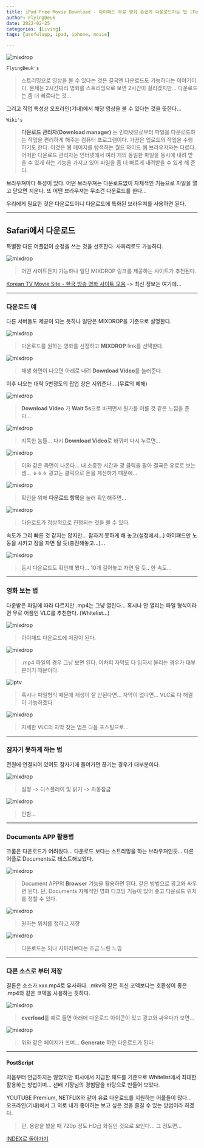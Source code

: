 ```yaml
---
title: iPad Free Movie Download - 아이패드 무료 영화 손쉽게 다운로드하는 법 (Feat. MIXDROP)
author: FlyingDeuk
date: 2022-02-25
categories: [Living]
tags: [usefulapp, ipad, iphone, movie]

---
```


![mixdrop](/img/living/ipad/mixdrop.jpg)

`FlyingDeuk's`
> 스트리밍으로 영상을 볼 수 있다는 것은 결국엔 다운로드도 가능하다는 이야기이다. 문제는 2시간짜리 영화를 스트리밍으로 보면 2시간이 걸리겠지만... 다운로드는 좀 더 빠르다는 것... <br>

그리고 직업 특성상 오프라인(기내)에서 해당 영상을 볼 수 있다는 것을 뜻한다...

`Wiki's`
> **다운로드 관리자(Download manager)** 는 인터넷으로부터 파일을 다운로드하는 작업을 편리하게 해주는 컴퓨터 프로그램이다. 가끔은 업로드의 작업을 수행하기도 한다. 이것은 웹 페이지를 탐색하는 월드 와이드 웹 브라우저와는 다르다. 어떠한 다운로드 관리자는 인터넷에서 여러 개의 동일한 파일을 동시에 내려 받을 수 있게 하는 기능을 가지고 있어 파일을 좀 더 빠르게 내려받을 수 있게 해 준다.

브라우져마다 특성이 있다. 어떤 브라우져는 다운로드없이 자체적인 기능으로 파일을 열고 닫으면 지운다. 또 어떤 브라우져는 무조건 다운로드를 한다...

우리에게 필요한 것은 다운로드이니 다운로드에 특화된 브라우져를 사용하면 된다.

---------

## Safari에서 다운로드
특별한 다른 어플없이 순정을 쓰는 것을 선호한다. 사파리로도 가능하다.

![mixdrop](/img/living/ipad/mixdrop6.jpg)
> 어떤 사이트든지 가능하나 일단 MIXDROP 링크를 제공하는 사이트가 추천된다.

[Korean TV Movie Site - 한국 방송 영화 사이트 모음](/posts/KoreanTVSites/) -> 최신 정보는 여기에...

--------

### 다운로드 예
다른 서버들도 제공이 되는 듯하나 일단은 MIXDROP을 기준으로 설명한다.

![mixdrop](/img/living/ipad/mixdrop16.jpg)
> 다운로드를 원하는 영화를 선정하고 **MIXDROP** link를 선택한다.

![mixdrop](/img/living/ipad/mixdrop13.jpg)
> 재생 화면이 나오면 아래로 내려 **Download Video**를 눌러준다.

이후 나오는 대략 5번정도의 팝업 창은 지워준다... (무료의 폐해)

![mixdrop](/img/living/ipad/mixdrop15.jpg)
> **Download Video** 가 **Wait 5s**으로 바뀌면서 뭔가를 이룰 것 같은 느낌을 준다...

![mixdrop](/img/living/ipad/mixdrop9.jpg)
> 지독한 놈들... 다시 **Download Video**로 바뀌며 다시 누르면...

![mixdrop](/img/living/ipad/mixdrop4.jpg)
> 이와 같은 화면이 나온다... 내 소중한 시간과 광 클릭을 팔아 결국은 유료로 보는 셈... ㅎㅎㅎ 광고는 클릭으로 돈을 계산하기 때문에...

![mixdrop](/img/living/ipad/mixdrop5.jpg)
> 확인을 위해 **다운로드 항목**을 눌러 확인해주면...

![mixdrop](/img/living/ipad/mixdrop11.jpg)
> 다운로드가 정상적으로 진행되는 것을 볼 수 있다.

속도가 그리 빠른 것 같지는 않지만... 잠자기 못하게 해 놓고(설정에서...) 아이패드만 노동을 시키고 잠을 자면 될 듯(충전해놓고...)...

![mixdrop](/img/living/ipad/mixdrop14.jpg)
> 동시 다운로드도 확인해 봤다... 10개 걸어놓고 자면 될 듯.. 한 속도...

-------

### 영화 보는 법
다운받은 파일에 따라 다르지만 .mp4는 그냥 열린다... 혹시나 안 열리는 파일 형식이라면 무료 어플인 VLC를 추천한다. (Whitelist...)

![mixdrop](/img/living/ipad/mixdrop20.jpg)
> 아이패드 다운로드에 저장이 된다.

![mixdrop](/img/living/ipad/mixdrop21.jpg)
> .mp4 파일의 경우 그냥 보면 된다. 어차피 자막도 다 입혀서 올리는 경우가 대부분이기 때문이다.

![iptv](/img/living/ipad/iptv5.jpg)
> 혹시나 파일형식 때문에 재생이 잘 안된다면... 자막이 없다면... VLC로 다 해결이 가능하겠다.

![mixdrop](/img/living/ipad/mixdrop23.jpg)
> 자세한 VLC의 자막 찾는 법은 다음 포스팅으로...

--------

### 잠자기 못하게 하는 법
전원에 연결되어 있어도 잠자기에 들어가면 끊기는 경우가 대부분이다.

![mixdrop](/img/living/ipad/mixdrop22.jpg)
> 설정 -> 디스플레이 및 밝기 -> 자동잠금

![mixdrop](/img/living/ipad/mixdrop24.jpg)
> 안함...

-------

### Documents APP 활용법
크롬은 다운로드가 어려웠다... 다운로드 보다는 스트리밍을 하는 브라우져인듯... 다른 어플로 Documents로 테스트해보았다.

![mixdrop](/img/living/ipad/mixdrop2.jpg)
> Document APP의 **Browser** 기능을 활용하면 된다. 같은 방법으로 광고와 싸우면 된다. 단, Documents 자체적인 영화 디코딩 기능이 있어 좋고 다운로드 위치를 정할 수 있다.

![mixdrop](/img/living/ipad/mixdrop1.jpg)
> 원하는 위치를 정하고 저장

![mixdrop](/img/living/ipad/mixdrop3.jpg)
> 다운로드는 되나 사파리보다는 조금 느린 느낌

---------

### 다른 소스로 부터 저장
결론은 소스가 xxx.mp4로 유사하다. .mkv와 같은 최신 코덱보다는 호환성이 좋은 .mp4와 같은 코덱을 사용하는 듯하다.

![mixdrop](/img/living/ipad/mixdrop10.jpg)
> **everload**를 예로 들면 아래에 다운로드 아이콘이 있고 광고와 싸우다가 보면...

![mixdrop](/img/living/ipad/mixdrop7.jpg)
> 위와 같은 페이지가 뜨며... **Generate** 하면 다운로드가 된다.

------

#### PostScript
처음부터 언급하지는 않았지만 회사에서 지급한 패드를 기준으로 Whitelist에서 최대한 활용하는 방법이며... 선배 기장님의 경험담을 바탕으로 만들어 보았다.

YOUTUBE Premium, NETFLIX와 같이 유료 다운로드를 지원하는 어플들이 많다... 오프라인(기내)에서 그 외로 내가 좋아하는 보고 싶은 것을 즐길 수 있는 방법이라 하겠다.

> 단, 용량을 봤을 때 720p 정도 HD급 화질인 것으로 보인다... 그 정도면...


[INDEX로 돌아가기](/posts/Ipad/)
